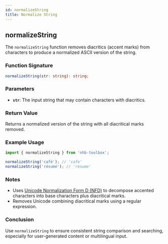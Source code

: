 ```yaml
---
id: normalizeString  
title: Normalize String  
---
```


## normalizeString

The `normalizeString` function removes diacritics (accent marks) from characters to produce a normalized ASCII version of the string.

### Function Signature

```ts
normalizeString(str: string): string;
```

### Parameters

- **`str`**: The input string that may contain characters with diacritics.

### Return Value

Returns a normalized version of the string with all diacritical marks removed.

### Example Usage

```ts
import { normalizeString } from 'nhb-toolbox';

normalizeString('café'); // 'cafe'
normalizeString('résumé'); // 'resume'
```

### Notes

- Uses [Unicode Normalization Form D (NFD)](https://developer.mozilla.org/en-US/docs/Web/JavaScript/Reference/Global_Objects/String/normalize) to decompose accented characters into base characters plus diacritical marks.
- Removes Unicode combining diacritical marks using a regular expression.

### Conclusion

Use `normalizeString` to ensure consistent string comparison and searching, especially for user-generated content or multilingual input.
